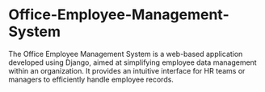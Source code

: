 # Office-Employee-Management-System
The Office Employee Management System is a web-based application developed using Django, aimed at simplifying employee data management within an organization. It provides an intuitive interface for HR teams or managers to efficiently handle employee records.

